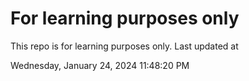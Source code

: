 # For learning purposes only
This repo is for learning purposes only.
Last updated at

Wednesday, January 24, 2024 11:48:20 PM


